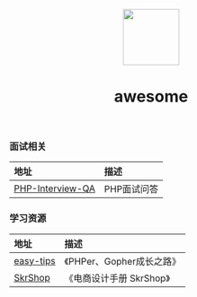 <p align="center">
    <img src="https://raw.githubusercontent.com/backend-repo/awesome/master/images/avatar.png" height="100px">
    <h1 align="center">awesome</h1>
    <br>
</p>

### 面试相关

| 地址 | 描述 |  
| :--- | :---- |
| [PHP-Interview-QA](https://github.com/colinlet/PHP-Interview-QA) | PHP面试问答 | 


### 学习资源

| 地址 | 描述 |  
| :--- | :---- |
| [easy-tips](https://github.com/TIGERB/easy-tips) | 《PHPer、Gopher成长之路》 | 
| [SkrShop](http://skrshop.tech/) | 《电商设计手册 SkrShop》 | 
